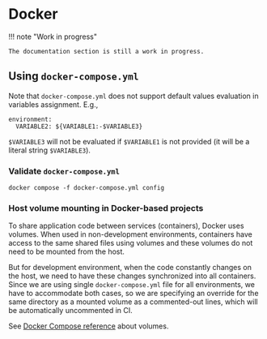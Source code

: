 # Docker

!!! note "Work in progress"

    The documentation section is still a work in progress.

## Using `docker-compose.yml`

Note that `docker-compose.yml` does not support default values evaluation in
variables assignment. E.g.,

    environment:
      VARIABLE2: ${VARIABLE1:-$VARIABLE3}

`$VARIABLE3` will not be evaluated if `$VARIABLE1`
is not provided (it will be a literal string `$VARIABLE3`).

### Validate `docker-compose.yml`

    docker compose -f docker-compose.yml config

### Host volume mounting in Docker-based projects

To share application code between services (containers), Docker uses volumes.
When used in non-development environments, containers have access to
the same shared files using volumes and these volumes do not need to be
mounted from the host.

But for development environment, when the code constantly changes on the host,
we need to have these changes synchronized into all containers. Since we are
using single `docker-compose.yml` file for all environments, we have to
accommodate both cases, so we are specifying an override for the same directory
as a mounted volume as a commented-out lines, which will be automatically
uncommented in CI.

See [Docker Compose reference](https://docs.docker.com/compose/compose-file/compose-file-v2/#volume-configuration-reference) about volumes.
